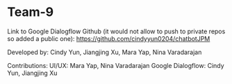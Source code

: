 # Team-9

Link to Google Dialogflow Github (it would not allow to push to private repos so added a public one): https://github.com/cindyyun0204/chatbotJPM

Developed by: Cindy Yun, Jiangjing Xu, Mara Yap, Nina Varadarajan

Contributions:
UI/UX: Mara Yap, Nina Varadarajan
Google Dialogflow: Cindy Yun, Jiangjing Xu
